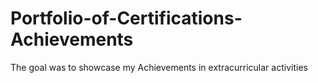 # Portfolio-of-Certifications-Achievements
The goal was to showcase my Achievements in extracurricular activities
